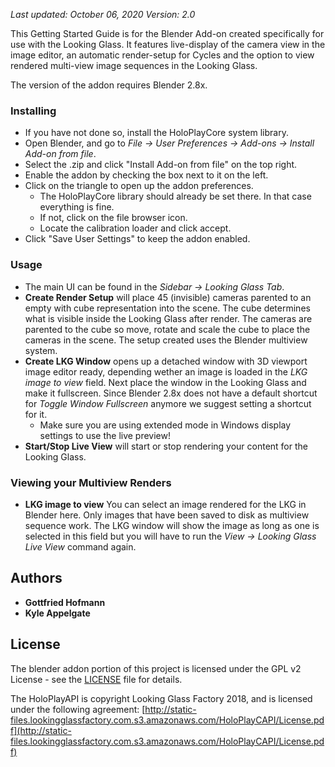 *Last updated: October 06, 2020*
*Version: 2.0*

This Getting Started Guide is for the Blender Add-on created specifically for use with the Looking Glass. It features live-display of the camera view in the image editor, an automatic render-setup for Cycles and the option to view rendered multi-view image sequences in the Looking Glass.

The version of the addon requires Blender 2.8x.

### Installing

* If you have not done so, install the HoloPlayCore system library.
* Open Blender, and go to _File → User Preferences → Add-ons → Install Add-on from file_.
* Select the .zip and click "Install Add-on from file" on the top right.
* Enable the addon by checking the box next to it on the left.
* Click on the triangle to open up the addon preferences.
    * The HoloPlayCore library should already be set there. In that case everything is fine.
    * If not, click on the file browser icon.
    * Locate the calibration loader and click accept.
* Click "Save User Settings" to keep the addon enabled.

### Usage

* The main UI can be found in the _Sidebar → Looking Glass Tab_.
* **Create Render Setup** will place 45 (invisible) cameras parented to an empty with cube representation into the scene. The cube determines what is visible inside the Looking Glass after render. The cameras are parented to the cube so move, rotate and scale the cube to place the cameras in the scene. The setup created uses the Blender multiview system.
* **Create LKG Window** opens up a detached window with 3D viewport image editor ready, depending wether an image is loaded in the _LKG image to view_ field. Next place the window in the Looking Glass and make it fullscreen. Since Blender 2.8x does not have a default shortcut for _Toggle Window Fullscreen_ anymore we suggest setting a shortcut for it.
    * Make sure you are using extended mode in Windows display settings to use the live preview!
* **Start/Stop Live View** will start or stop rendering your content for the Looking Glass.

### Viewing your Multiview Renders
* **LKG image to view** You can select an image rendered for the LKG in Blender here. Only images that have been saved to disk as multiview sequence work. The LKG window will show the image as long as one is selected in this field but you will have to run the _View → Looking Glass Live View_ command again.

## Authors

* **Gottfried Hofmann** 
* **Kyle Appelgate** 

## License

The blender addon portion of this project is licensed under the GPL v2 License - see the [LICENSE](LICENSE) file for details.

The HoloPlayAPI is copyright Looking Glass Factory 2018, and is licensed under the following agreement:
[http://static-files.lookingglassfactory.com.s3.amazonaws.com/HoloPlayCAPI/License.pdf](http://static-files.lookingglassfactory.com.s3.amazonaws.com/HoloPlayCAPI/License.pdf)

